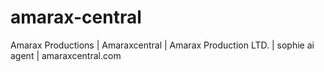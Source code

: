# amarax-central
Amarax Productions | Amaraxcentral | Amarax Production LTD. | sophie ai agent  | amaraxcentral.com
